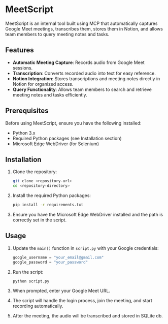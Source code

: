 # MeetScript

MeetScript is an internal tool built using MCP that automatically captures Google Meet meetings, transcribes them, stores them in Notion, and allows team members to query meeting notes and tasks.

## Features

- **Automatic Meeting Capture**: Records audio from Google Meet sessions.
- **Transcription**: Converts recorded audio into text for easy reference.
- **Notion Integration**: Stores transcriptions and meeting notes directly in Notion for organized access.
- **Query Functionality**: Allows team members to search and retrieve meeting notes and tasks efficiently.

## Prerequisites

Before using MeetScript, ensure you have the following installed:

- Python 3.x
- Required Python packages (see Installation section)
- Microsoft Edge WebDriver (for Selenium)

## Installation

1. Clone the repository:
   ```bash
   git clone <repository-url>
   cd <repository-directory>
   ```

2. Install the required Python packages:
   ```bash
   pip install -r requirements.txt
   ```

3. Ensure you have the Microsoft Edge WebDriver installed and the path is correctly set in the script.

## Usage

1. Update the `main()` function in `script.py` with your Google credentials:
   ```python
   google_username = "your_email@gmail.com"
   google_password = "your_password"
   ```

2. Run the script:
   ```bash
   python script.py
   ```

3. When prompted, enter your Google Meet URL.

4. The script will handle the login process, join the meeting, and start recording automatically.

5. After the meeting, the audio will be transcribed and stored in SQLite db.

